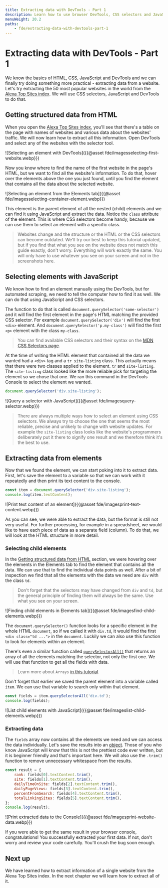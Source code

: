 ```yaml
---
title: Extracting data with DevTools - Part 1
description: Learn how to use browser DevTools, CSS selectors and JavaScript to extract data from a website.
menuWeight: 20.2
paths:
    - fde/extracting-data-with-devtools-part-1
---
```


# [](#extracting-data-with-devtools) Extracting data with DevTools - Part 1

We know the basics of HTML, CSS, JavaScript and DevTools and we can finally try doing something more practical - extracting data from a website. Let's try extracting the 50 most popular websites in the world from the [Alexa Top Sites index](https://www.alexa.com/topsites). We will use CSS selectors, JavaScript and DevTools to do that.

## [](#getting-structured-data) Getting structured data from HTML

When you open the [Alexa Top Sites index](https://www.alexa.com/topsites), you'll see that there's a table on the page with names of websites and various data about the websites' traffic. We will now learn how to extract all this information. Open DevTools and select any of the websites with the selector tool.

![Selecting an element with DevTools]({{@asset fde/imagesselecting-first-website.webp}})

Now you know where to find the name of the first website in the page's HTML, but we want to find all the website's information. To do that, hover over the elements above the one you just found, until you find the element that contains all the data about the selected website.

![Selecting an element from the Elements tab]({{@asset fde/imagesselecting-container-element.webp}})

This element is the parent element of all the nested (child) elements and we can find it using JavaScript and extract the data. Notice the `class` attribute of the element. This is where CSS selectors become handy, because we can use them to select an element with a specific class.

> Websites change and the structure or the HTML or the CSS selectors can become outdated. We'll try our best to keep this tutorial updated, but if you find that what you see on the website does not match this guide exactly, don't worry. Everything will work exactly the same. You will only have to use whatever you see on your screen and not in the screenshots here.

## [](#selecting-elements) Selecting elements with JavaScript

We know how to find an element manually using the DevTools, but for automated scraping, we need to tell the computer how to find it as well. We can do that using JavaScript and CSS selectors.

The function to do that is called `document.querySelector('some-selector')` and it will find the first element in the page's HTML matching the provided CSS selector. For example `document.querySelector('div')` will find the first `<div>` element. And `document.querySelector('p.my-class')` will find the first `<p>` element with the class `my-class`.

> You can find available CSS selectors and their syntax on the [MDN CSS Selectors page](https://developer.mozilla.org/en-US/docs/Web/CSS/CSS_Selectors).

At the time of writing the HTML element that contained all the data we wanted had a `<div>` tag and a `tr site-listing` class. This actually means that there were two classes applied to the element. `tr` and `site-listing`. The `site-listing` class looked like the more reliable pick for targeting the element so we chose that one. We ran this command in the DevTools Console to select the element we wanted.

```js
document.querySelector('div.site-listing');
```

![Query a selector with JavaScript]({{@asset fde/imagesquery-selector.webp}})

> There are always multiple ways how to select an element using CSS selectors. We always try to choose the one that seems the most reliable, precise and unlikely to change with website updates. For example the `site-listing` class looks like the website's programmers deliberately put it there to signify one result and we therefore think it's the best to use.

## [](#extracting-from-elements) Extracting data from elements

Now that we found the element, we can start poking into it to extract data. First, let's save the element to a variable so that we can work with it repeatedly and then print its text content to the console.

```js
const item = document.querySelector('div.site-listing');
console.log(item.textContent);
```

![Print text content of an element]({{@asset fde/imagesprint-text-content.webp}})

As you can see, we were able to extract the data, but the format is still not very useful. For further processing, for example in a spreadsheet, we would like to have each piece of data as a separate field (column). To do that, we will look at the HTML structure in more detail.

### [](#selecting-child-elements) Selecting child elements

In the [Getting structured data from HTML](#getting-structured-data-from-html) section, we were hovering over the elements in the Elements tab to find the element that contains all the data. We can use that to find the individual data points as well. After a bit of inspection we find that all the elements with the data we need are `div` with the class `td`.

> Don't forget that the selectors may have changed from `div` and `td`, but the general principle of finding them will always be the same. Use what you see on your screen.

![Finding child elements in Elements tab]({{@asset fde/imagesfind-child-elements.webp}})

The `document.querySelector()` function looks for a specific element in the whole HTML `document`, so if we called it with `div.td`, it would find the first `<div class="td ...">` in the `document`. Luckily we can also use this function to look for elements within an element.

There's even a similar function called [`querySelectorAll()`](https://javascript.info/searching-elements-dom#querySelectorAll) that returns an array of all the elements matching the selector, not only the first one. We will use that function to get all the fields with data.

> Learn more about `Arrays` [in this tutorial](https://javascript.info/array).

Don't forget that earlier we saved the parent element into a variable called `item`. We can use that variable to search only within that element.

```js
const fields = item.querySelectorAll('div.td');
console.log(fields);
```

![List child elements with JavaScript]({{@asset fde/imageslist-child-elements.webp}})

### [](#extracting-data) Extracting data

The `fields` array now contains all the elements we need and we can access the data individually. Let's save the results into an [object](https://javascript.info/object). Those of you who know JavaScript will know that this is not the prettiest code ever written, but it is beginner friendly and that's important here. We will also use the `.trim()` function to remove unnecessary whitespace from the results.

```js
const result = {
    rank: fields[0].textContent.trim(),
    site: fields[1].textContent.trim(),
    dailyTimeOnSite: fields[2].textContent.trim(),
    dailyPageViews: fields[3].textContent.trim(),
    percentFromSearch: fields[4].textContent.trim(),
    totalLinkingSites: fields[5].textContent.trim(),
};
console.log(result);
```

![Print extracted data to the Console]({{@asset fde/imagesprint-website-data.webp}})

If you were able to get the same result in your browser console, congratulations! You successfully extracted your first data. If not, don't worry and review your code carefully. You'll crush the bug soon enough.

## [](#next) Next up

We have learned how to extract information of a single website from the Alexa Top Sites index. In the next chapter we will learn how to extract all of it.
